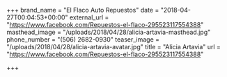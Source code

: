 +++
brand_name = "El Flaco Auto Repuestos"
date = "2018-04-27T00:04:53+00:00"
external_url = "https://www.facebook.com/Repuestos-el-flaco-295523117554388"
masthead_image = "/uploads/2018/04/28/alicia-artavia-masthead.jpg"
phone_number = "(506) 2682-0930"
teaser_image = "/uploads/2018/04/28/alicia-artavia-avatar.jpg"
title = "Alicia Artavia"
url = "https://www.facebook.com/Repuestos-el-flaco-295523117554388"

+++
